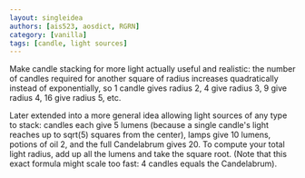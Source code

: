 ```yaml
---
layout: singleidea
authors: [ais523, aosdict, RGRN]
category: [vanilla]
tags: [candle, light sources]
---
```

Make candle stacking for more light actually useful and realistic: the number of candles required for another square of radius increases quadratically instead of exponentially, so 1 candle gives radius 2, 4 give radius 3, 9 give radius 4, 16 give radius 5, etc.

Later extended into a more general idea allowing light sources of any type to stack: candles each give 5 lumens (because a single candle's light reaches up to sqrt(5) squares from the center), lamps give 10 lumens, potions of oil 2, and the full Candelabrum gives 20. To compute your total light radius, add up all the lumens and take the square root. (Note that this exact formula might scale too fast: 4 candles equals the Candelabrum).
